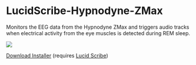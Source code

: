 LucidScribe-Hypnodyne-ZMax
=========================

Monitors the EEG data from the Hypnodyne ZMax and triggers audio tracks when electrical activity from the eye muscles is detected during REM sleep.

<img src="https://lucidcoder.files.wordpress.com/2018/11/lucidscribe-hypnodyne-zmax.png" />

<a href="http://lucidcode.com/category/software/lucid-scribe-plugins/Hypnodyne-ZMax/">Download Installer</a> (requires <a href="http://lucidcode.com/LucidScribe/">Lucid Scribe</a>)
